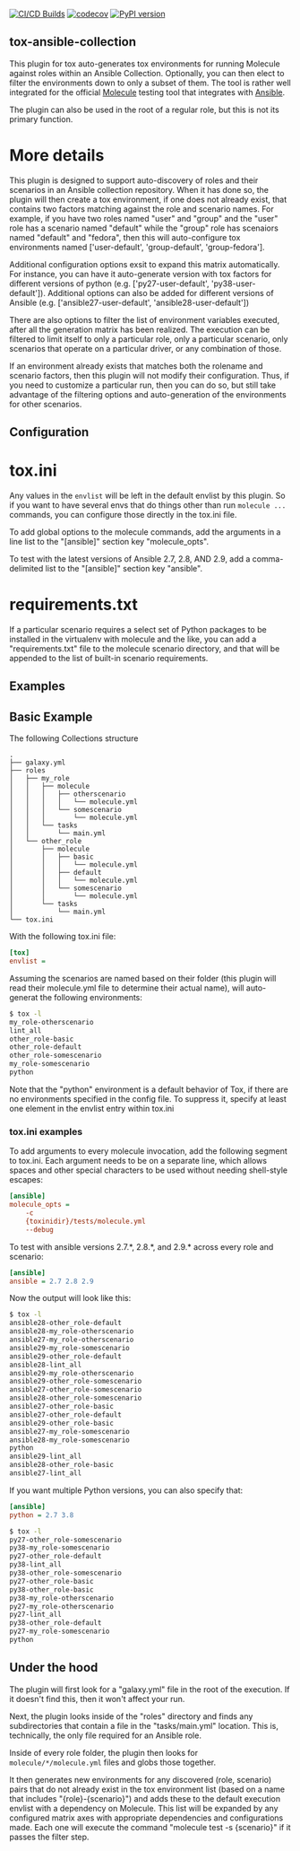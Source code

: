 [![CI/CD Builds](https://github.com/ansible-community/tox-ansible/workflows/tox/badge.svg)](https://github.com/greg-hellings/tox-ansible/actions?query=workflow%3A%22CI%2FCD+Builds%22)
[![codecov](https://codecov.io/gh/ansible-community/tox-ansible/branch/master/graph/badge.svg)](https://codecov.io/gh/greg-hellings/tox-ansible)
[![PyPI version](https://badge.fury.io/py/tox-ansible.svg)](https://badge.fury.io/py/tox-ansible)

tox-ansible-collection
----------------------

This plugin for tox auto-generates tox environments for running Molecule against roles within an Ansible
Collection. Optionally, you can then elect to filter the environments down to only a subset of them.
The tool is rather well integrated for the official [Molecule](https://github.com/ansible/molecule)
testing tool that integrates with [Ansible](https://github.com/ansible/ansible).

The plugin can also be used in the root of a regular role, but this is not its primary function.

More details
============

This plugin is designed to support auto-discovery of roles and their scenarios in an Ansible collection
repository. When it has done so, the plugin will then create a tox environment, if one does not already
exist, that contains two factors matching against the role and scenario names. For example, if you have
two roles named "user" and "group" and the "user" role has a scenario named "default" while the "group"
role has scenaiors named "default" and "fedora", then this will auto-configure tox environments named
['user-default', 'group-default', 'group-fedora'].

Additional configuration options exsit to expand this matrix automatically. For instance, you can have
it auto-generate version with tox factors for different versions of python (e.g.
['py27-user-default', 'py38-user-default']). Additional options can also be added for different versions
of Ansible (e.g. ['ansible27-user-default', 'ansible28-user-default'])

There are also options to filter the list of environment variables executed, after all the generation
matrix has been realized. The execution can be filtered to limit itself to only a particular role,
only a particular scenario, only scenarios that operate on a particular driver, or any combination of
those.

If an environment already exists that matches both the rolename and scenario factors, then this plugin
will not modify their configuration. Thus, if you need to customize a particular run, then you can do
so, but still take advantage of the filtering options and auto-generation of the environments for other
scenarios.

Configuration
-------------

tox.ini
=======

Any values in the `envlist` will be left in the default envlist by this plugin. So if you want to have
several envs that do things other than run `molecule ...` commands, you can configure those directly
in the tox.ini file.

To add global options to the molecule commands, add the arguments in a line list to the "[ansible]"
section key "molecule\_opts".

To test with the latest versions of Ansible 2.7, 2.8, AND 2.9, add a comma-delimited list to the
"[ansible]" section key "ansible".

requirements.txt
================

If a particular scenario requires a select set of Python packages to be installed in the virtualenv with
molecule and the like, you can add a "requirements.txt" file to the molecule scenario directory, and that
will be appended to the list of built-in scenario requirements.

Examples
--------

## Basic Example

The following Collections structure

```
.
├── galaxy.yml
├── roles
│   ├── my_role
│   │   ├── molecule
│   │   │   ├── otherscenario
│   │   │   │   └── molecule.yml
│   │   │   └── somescenario
│   │   │       └── molecule.yml
│   │   └── tasks
│   │       └── main.yml
│   └── other_role
│       ├── molecule
│       │   ├── basic
│       │   │   └── molecule.yml
│       │   ├── default
│       │   │   └── molecule.yml
│       │   └── somescenario
│       │       └── molecule.yml
│       └── tasks
│           └── main.yml
└── tox.ini
```

With the following tox.ini file:

```ini
[tox]
envlist =
```
Assuming the scenarios are named based on their folder (this plugin will read their
molecule.yml file to determine their actual name), will auto-generat the following
environments:

```bash
$ tox -l
my_role-otherscenario
lint_all
other_role-basic
other_role-default
other_role-somescenario
my_role-somescenario
python
```

Note that the "python" environment is a default behavior of Tox, if there are no
environments specified in the config file. To suppress it, specify at least one element
in the envlist entry within tox.ini

### tox.ini examples
To add arguments to every molecule invocation, add the
following segment to tox.ini. Each argument needs to be on a separate line, which allows
spaces and other special characters to be used without needing shell-style escapes:
```ini
[ansible]
molecule_opts =
    -c
    {toxinidir}/tests/molecule.yml
    --debug
```

To test with ansible versions 2.7.\*, 2.8.\*, and 2.9.\* across every role and scenario:
```ini
[ansible]
ansible = 2.7 2.8 2.9
```

Now the output will look like this:
```bash
$ tox -l
ansible28-other_role-default
ansible28-my_role-otherscenario
ansible27-my_role-otherscenario
ansible29-my_role-somescenario
ansible29-other_role-default
ansible28-lint_all
ansible29-my_role-otherscenario
ansible29-other_role-somescenario
ansible27-other_role-somescenario
ansible28-other_role-somescenario
ansible27-other_role-basic
ansible27-other_role-default
ansible29-other_role-basic
ansible27-my_role-somescenario
ansible28-my_role-somescenario
python
ansible29-lint_all
ansible28-other_role-basic
ansible27-lint_all
```

If you want multiple Python versions, you can also specify that:

```ini
[ansible]
python = 2.7 3.8
```

```bash
$ tox -l
py27-other_role-somescenario
py38-my_role-somescenario
py27-other_role-default
py38-lint_all
py38-other_role-somescenario
py27-other_role-basic
py38-other_role-basic
py38-my_role-otherscenario
py27-my_role-otherscenario
py27-lint_all
py38-other_role-default
py27-my_role-somescenario
python
```

Under the hood
--------------

The plugin will first look for a "galaxy.yml" file in the root of the execution. If it doesn't find this,
then it won't affect your run.

Next, the plugin looks inside of the "roles" directory and finds any subdirectories that contain a file
in the "tasks/main.yml" location. This is, technically, the only file required for an Ansible role.

Inside of every role folder, the plugin then looks for `molecule/*/molecule.yml` files and globs those
together.

It then generates new environments for any discovered (role, scenario) pairs that do not already exist
in the tox environment list (based on a name that includes "{role}-{scenario}")
and adds these to the default execution envlist with a dependency on
Molecule. This list will be expanded by any configured matrix axes with appropriate dependencies and
configurations made. Each one will execute the command "molecule test -s {scenario}" if it passes the
filter step.
